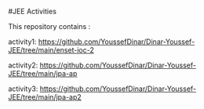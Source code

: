 #JEE Activities

This repository contains :


activity1:
https://github.com/YoussefDinar/Dinar-Youssef-JEE/tree/main/enset-ioc-2


activity2:
https://github.com/YoussefDinar/Dinar-Youssef-JEE/tree/main/jpa-ap

activity3:
https://github.com/YoussefDinar/Dinar-Youssef-JEE/tree/main/jpa-ap2
